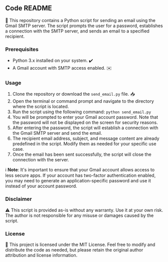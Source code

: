 ## Code README

📂 This repository contains a Python script for sending an email using the Gmail SMTP server. The script prompts the user for a password, establishes a connection with the SMTP server, and sends an email to a specified recipient.

### Prerequisites
- Python 3.x installed on your system. ✔️
- A Gmail account with SMTP access enabled. ✉️

### Usage
1. Clone the repository or download the `send_email.py` file. 📥
2. Open the terminal or command prompt and navigate to the directory where the script is located.
3. Run the script using the following command:   `python send_email.py`
4. You will be prompted to enter your Gmail account password. Note that the password will not be displayed on the screen for security reasons.
5. After entering the password, the script will establish a connection with the Gmail SMTP server and send the email.
6. The recipient email address, subject, and message content are already predefined in the script. Modify them as needed for your specific use case.
7. Once the email has been sent successfully, the script will close the connection with the server.

ℹ️ **Note**: It's important to ensure that your Gmail account allows access to less secure apps. If your account has two-factor authentication enabled, you may need to generate an application-specific password and use it instead of your account password.

### Disclaimer
⚠️ This script is provided as-is without any warranty. Use it at your own risk. The author is not responsible for any misuse or damages caused by the script.

### License
📜 This project is licensed under the MIT License. Feel free to modify and distribute the code as needed, but please retain the original author attribution and license information.
